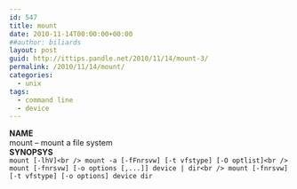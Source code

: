```yaml
---
id: 547
title: mount
date: 2010-11-14T00:00:00+00:00
##author: biliards
layout: post
guid: http://ittips.pandle.net/2010/11/14/mount-3/
permalink: /2010/11/14/mount/
categories:
  - unix
tags:
  - command line
  - device
---
```

**NAME**  
mount &#8211; mount a file system  
**SYNOPSYS**  
`mount [-lhV]<br />
mount -a [-fFnrsvw] [-t vfstype] [-O optlist]<br />
mount [-fnrsvw] [-o options [,...]] device | dir<br />
mount [-fnrsvw] [-t vfstype] [-o options] device dir`

